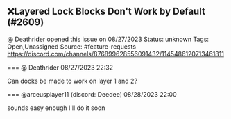 ## ❌Layered Lock Blocks Don't Work by Default (#2609)
@ Deathrider opened this issue on 08/27/2023
Status: unknown
Tags: Open,Unassigned
Source: #feature-requests https://discord.com/channels/876899628556091432/1145486120713461811


=== @ Deathrider 08/27/2023 22:32

Can docks be made to work on layer 1 and 2?

=== @arceusplayer11 (discord: Deedee) 08/28/2023 22:00

sounds easy enough
I'll do it soon
